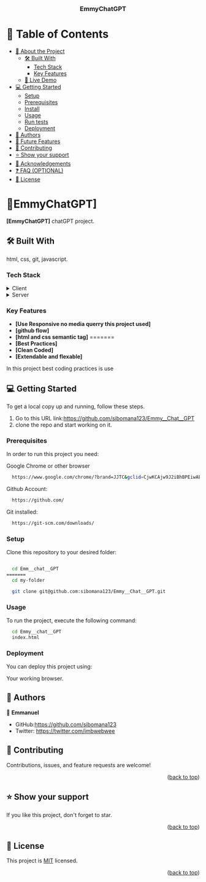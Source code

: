 <a name="readme-top"></a>

<div align="center">
  <br/>

  <h3><b>EmmyChatGPT</b></h3>

</div>

# 📗 Table of Contents

- [📖 About the Project](#about-project)
  - [🛠 Built With](#built-with)
    - [Tech Stack](#tech-stack)
    - [Key Features](#key-features)
  - [🚀 Live Demo](#live-demo)
- [💻 Getting Started](#getting-started)
  - [Setup](#setup)
  - [Prerequisites](#prerequisites)
  - [Install](#install)
  - [Usage](#usage)
  - [Run tests](#run-tests)
  - [Deployment](#deployment)
- [👥 Authors](#authors)
- [🔭 Future Features](#future-features)
- [🤝 Contributing](#contributing)
- [⭐️ Show your support](#support)
- [🙏 Acknowledgements](#acknowledgements)
- [❓ FAQ (OPTIONAL)](#faq)
- [📝 License](#license)

# 📖EmmyChatGPT] <a name="about-project"></a>

**[EmmyChatGPT]** chatGPT project.

## 🛠 Built With <a name="built-with"></a>

html, css, git, javascript.

### Tech Stack <a name="tech-stack"></a>

<details>
  <summary>Client</summary>
  <ul>
    <li>Html5</li>
    <li>css3</li>
  </ul>
</details>

<details>
  <summary>Server</summary>
  <ul>
    <li><a href="https://marketplace.visualstudio.com/items?itemName=ritwickdey.LiveServer">VS CODE Live Server Extension</a></li>
  </ul>
</details>

### Key Features <a name="key-features"></a>


- **[Use Responsive no media querry this project used]**
- **[github flow]**
- **[html and css semantic tag]**
=======
- **[Best Practices]**
- **[Clean Coded]**
- **[Extendable and flexable]**


In this project best coding practices is use

## 💻 Getting Started <a name="getting-started"></a>

To get a local copy up and running, follow these steps.

1. Go to this URL link:https://github.com/sibomana123/Emmy__Chat__GPT
2. clone the repo and start working on it.

### Prerequisites

In order to run this project you need:

Google Chrome or other browser

```sh
  https://www.google.com/chrome/?brand=JJTC&gclid=CjwKCAjw9J2iBhBPEiwAErwpeSDcMFWiIQWj2u5GY6owZ7OaOHw7dYYCHW7uTR4kvYosNJYd4wt4VxoCiywQAvD_BwE&gclsrc=aw.ds
```

Github Account:

```sh
  https://github.com/
```


Git installed:

```sh
  https://git-scm.com/downloads/
```

### Setup

Clone this repository to your desired folder:

```sh

  cd Emm__chat__GPT
=======
  cd my-folder

  git clone git@github.com:sibomana123/Emmy__Chat__GPT.git
```


### Usage

To run the project, execute the following command:

```sh
  cd Emmy__chat__GPT
  index.html
```

### Deployment

You can deploy this project using:

Your working browser.

## 👥 Authors <a name="authors"></a>

👤 **Emmanuel**

- GitHub:https://github.com/sibomana123
- Twitter: https://twitter.com/imbwebwee


## 🤝 Contributing <a name="contributing"></a>

Contributions, issues, and feature requests are welcome!



<p align="right">(<a href="#readme-top">back to top</a>)</p>

## ⭐️ Show your support <a name="support"></a>

If you like this project, don't forget to star.

<p align="right">(<a href="#readme-top">back to top</a>)</p>

## 📝 License <a name="license"></a>

This project is [MIT](./MIT.md) licensed.

<p align="right">(<a href="#readme-top">back to top</a>)</p>
